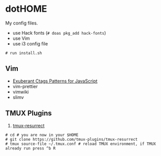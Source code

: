 # dotHOME

My config files.

* use Hack fonts (`# doas pkg_add hack-fonts`)
* use Vim
* use i3 config file

```console
# run install.sh
```

## Vim

- [Exuberant Ctags Patterns for JavaScript](https://github.com/romainl/ctags-patterns-for-javascript)
- vim-prettier
- vimwiki
- slimv

## TMUX Plugins

1. [tmux-resurrect](https://github.com/tmux-plugins/tmux-resurrect)

```console
# cd # you are now in your $HOME
# git clone https://github.com/tmux-plugins/tmux-resurrect
# tmux source-file ~/.tmux.conf # reload TMUX environment, if TMUX already run press ^b R
```
